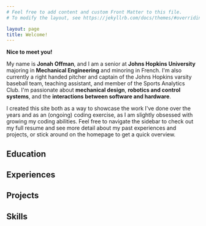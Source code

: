 ```yaml
---
# Feel free to add content and custom Front Matter to this file.
# To modify the layout, see https://jekyllrb.com/docs/themes/#overriding-theme-defaults

layout: page
title: Welcome!
---
```


**Nice to meet you!**  

My name is **Jonah Offman**, and I am a senior at **Johns Hopkins University** majoring in **Mechanical Engineering** and minoring in French. I'm also currently a right handed pitcher and captain of the Johns Hopkins varsity baseball team, teaching assistant, and member of the Sports Analytics Club. I'm passionate about **mechanical design**, **robotics and control systems**, and the **interactions between software and hardware**. 

I created this site both as a way to showcase the work I've done over the years and as an (ongoing) coding exercise, as I am slightly obsessed with growing my coding abilities. Feel free to navigate the sidebar to check out my full resume and see more detail about my past experiences and projects, or stick around on the homepage to get a quick overview. 

## Education 

## Experiences

## Projects

## Skills 